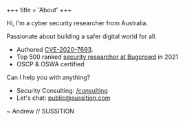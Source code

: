 +++
title = 'About'
+++

Hi, I'm a cyber security researcher from Australia.

Passionate about building a safer digital world for all.

- Authored [CVE-2020-7693](https://nvd.nist.gov/vuln/detail/CVE-2020-7693).
- Top 500 ranked [security researcher at Bugcrowd](https://bugcrowd.com/sussition) in 2021
- OSCP & OSWA certified

Can I help you with anything? 
* Security Consulting: [/consulting](/consulting)
* Let's chat: [public@sussition.com](mailto:public@sussition.com)

~ Andrew // SUSSITION
